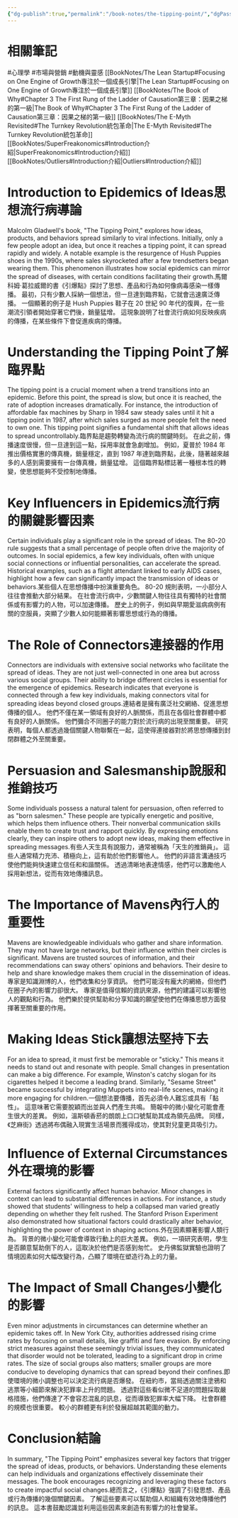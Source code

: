 ```yaml
---
{"dg-publish":true,"permalink":"/book-notes/the-tipping-point/","dgPassFrontmatter":true,"created":"2024-11-24T10:41:53.296+08:00","updated":"2024-11-28T11:59:46.897+08:00"}
---
```


# 相關筆記
#心理學 #市場與營銷 #動機與靈感 
[[BookNotes/The Lean Startup#Focusing on One Engine of Growth專注於一個成長引擎\|The Lean Startup#Focusing on One Engine of Growth專注於一個成長引擎]]
[[BookNotes/The Book of Why#Chapter 3 The First Rung of the Ladder of Causation第三章：因果之梯的第一級\|The Book of Why#Chapter 3 The First Rung of the Ladder of Causation第三章：因果之梯的第一級]]
[[BookNotes/The E-Myth Revisited#The Turnkey Revolution統包革命\|The E-Myth Revisited#The Turnkey Revolution統包革命]]
[[BookNotes/SuperFreakonomics#Introduction介紹\|SuperFreakonomics#Introduction介紹]]
[[BookNotes/Outliers#Introduction介紹\|Outliers#Introduction介紹]]
# Introduction to Epidemics of Ideas思想流行病導論

Malcolm Gladwell's book, "The Tipping Point," explores how ideas, products, and behaviors spread similarly to viral infections. Initially, only a few people adopt an idea, but once it reaches a tipping point, it can spread rapidly and widely. A notable example is the resurgence of Hush Puppies shoes in the 1990s, where sales skyrocketed after a few trendsetters began wearing them. This phenomenon illustrates how social epidemics can mirror the spread of diseases, with certain conditions facilitating their growth.馬爾科姆‧葛拉威爾的書《引爆點》探討了思想、產品和行為如何像病毒感染一樣傳播。 最初，只有少數人採納一個想法，但一旦達到臨界點，它就會迅速廣泛傳播。 一個顯著的例子是 Hush Puppies 鞋子在 20 世紀 90 年代的復興，在一些潮流引領者開始穿著它們後，銷量猛增。 這現象說明了社會流行病如何反映疾病的傳播，在某些條件下會促進疾病的傳播。

# Understanding the Tipping Point了解臨界點

The tipping point is a crucial moment when a trend transitions into an epidemic. Before this point, the spread is slow, but once it is reached, the rate of adoption increases dramatically. For instance, the introduction of affordable fax machines by Sharp in 1984 saw steady sales until it hit a tipping point in 1987, after which sales surged as more people felt the need to own one. This tipping point signifies a fundamental shift that allows ideas to spread uncontrollably.臨界點是趨勢轉變為流行病的關鍵時刻。 在此之前，傳播速度很慢，但一旦達到這一點，採用率就會急劇增加。 例如，夏普於 1984 年推出價格實惠的傳真機，銷量穩定，直到 1987 年達到臨界點，此後，隨著越來越多的人感到需要擁有一台傳真機，銷量猛增。 這個臨界點標誌著一種根本性的轉變，使思想能夠不受控制地傳播。

# Key Influencers in Epidemics流行病的關鍵影響因素

Certain individuals play a significant role in the spread of ideas. The 80-20 rule suggests that a small percentage of people often drive the majority of outcomes. In social epidemics, a few key individuals, often with unique social connections or influential personalities, can accelerate the spread. Historical examples, such as a flight attendant linked to early AIDS cases, highlight how a few can significantly impact the transmission of ideas or behaviors.某些個人在思想傳播中扮演重要角色。 80-20 規則表明，一小部分人往往會推動大部分結果。 在社會流行病中，少數關鍵人物往往具有獨特的社會關係或有影響力的人物，可以加速傳播。 歷史上的例子，例如與早期愛滋病病例有關的空服員，突顯了少數人如何能顯著影響思想或行為的傳播。

# The Role of Connectors連接器的作用

Connectors are individuals with extensive social networks who facilitate the spread of ideas. They are not just well-connected in one area but across various social groups. Their ability to bridge different circles is essential for the emergence of epidemics. Research indicates that everyone is connected through a few key individuals, making connectors vital for spreading ideas beyond closed groups.連結者是擁有廣泛社交網絡、促進思想傳播的個人。 他們不僅在某一領域有良好的人脈關係，而且在各個社會群體中都有良好的人脈關係。 他們彌合不同圈子的能力對於流行病的出現至關重要。 研究表明，每個人都透過幾個關鍵人物聯繫在一起，這使得連接器對於將思想傳播到封閉群體之外至關重要。

# Persuasion and Salesmanship說服和推銷技巧

Some individuals possess a natural talent for persuasion, often referred to as "born salesmen." These people are typically energetic and positive, which helps them influence others. Their nonverbal communication skills enable them to create trust and rapport quickly. By expressing emotions clearly, they can inspire others to adopt new ideas, making them effective in spreading messages.有些人天生具有說服力，通常被稱為「天生的推銷員」。 這些人通常精力充沛、積極向上，這有助於他們影響他人。 他們的非語言溝通技巧使他們能夠快速建立信任和和諧關係。 透過清晰地表達情感，他們可以激勵他人採用新想法，從而有效地傳播訊息。

# The Importance of Mavens內行人的重要性

Mavens are knowledgeable individuals who gather and share information. They may not have large networks, but their influence within their circles is significant. Mavens are trusted sources of information, and their recommendations can sway others' opinions and behaviors. Their desire to help and share knowledge makes them crucial in the dissemination of ideas.專家是知識淵博的人，他們收集和分享資訊。 他們可能沒有龐大的網絡，但他們在圈子內的影響力卻很大。 專家是值得信賴的資訊來源，他們的建議可以影響他人的觀點和行為。 他們樂於提供幫助和分享知識的願望使他們在傳播思想方面發揮著至關重要的作用。

# Making Ideas Stick讓想法堅持下去

For an idea to spread, it must first be memorable or "sticky." This means it needs to stand out and resonate with people. Small changes in presentation can make a big difference. For example, Winston's catchy slogan for its cigarettes helped it become a leading brand. Similarly, "Sesame Street" became successful by integrating Muppets into real-life scenes, making it more engaging for children.一個想法要傳播，首先必須令人難忘或具有「黏性」。 這意味著它需要脫穎而出並與人們產生共鳴。 簡報中的微小變化可能會產生很大的差異。 例如，溫斯頓香菸的朗朗上口口號幫助其成為領先品牌。 同樣，《芝麻街》透過將布偶融入現實生活場景而獲得成功，使其對兒童更具吸引力。

# Influence of External Circumstances外在環境的影響

External factors significantly affect human behavior. Minor changes in context can lead to substantial differences in actions. For instance, a study showed that students' willingness to help a collapsed man varied greatly depending on whether they felt rushed. The Stanford Prison Experiment also demonstrated how situational factors could drastically alter behavior, highlighting the power of context in shaping actions.外在因素顯著影響人類行為。 背景的微小變化可能會導致行動上的巨大差異。 例如，一項研究表明，學生是否願意幫助倒下的人，這取決於他們是否感到匆忙。 史丹佛監獄實驗也證明了情境因素如何大幅改變行為，凸顯了環境在塑造行為上的力量。

# The Impact of Small Changes小變化的影響

Even minor adjustments in circumstances can determine whether an epidemic takes off. In New York City, authorities addressed rising crime rates by focusing on small details, like graffiti and fare evasion. By enforcing strict measures against these seemingly trivial issues, they communicated that disorder would not be tolerated, leading to a significant drop in crime rates. The size of social groups also matters; smaller groups are more conducive to developing dynamics that can spread beyond their confines.即使環境的微小調整也可以決定流行病是否爆發。 在紐約市，當局透過關注塗鴉和逃票等小細節來解決犯罪率上升的問題。 透過對這些看似微不足道的問題採取嚴格措施，他們傳達了不會容忍混亂的訊息，從而導致犯罪率大幅下降。 社會群體的規模也很重要。 較小的群體更有利於發展超越其範圍的動力。

# Conclusion結論

In summary, "The Tipping Point" emphasizes several key factors that trigger the spread of ideas, products, or behaviors. Understanding these elements can help individuals and organizations effectively disseminate their messages. The book encourages recognizing and leveraging these factors to create impactful social changes.總而言之，《引爆點》強調了引發思想、產品或行為傳播的幾個關鍵因素。 了解這些要素可以幫助個人和組織有效地傳播他們的訊息。 這本書鼓勵認識並利用這些因素來創造有影響力的社會變革。